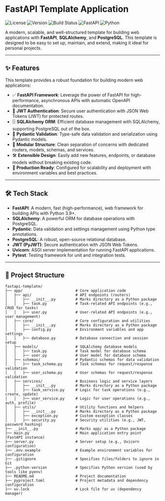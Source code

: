 # FastAPI Template Application
![License](https://img.shields.io/badge/license-MIT-blue.svg)
![Version](https://img.shields.io/badge/version-0.1.0-green.svg)
![Build Status](https://img.shields.io/badge/build-passing-brightgreen.svg)
![FastAPI](https://img.shields.io/badge/FastAPI-0.116.2-009688.svg)
![Python](https://img.shields.io/badge/Python-3.10%2B-blue.svg)


A modern, scalable, and well-structured template for building web applications with **FastAPI**, **SQLAlchemy**, and **PostgreSQL**. This template is designed to be easy to set up, maintain, and extend, making it ideal for personal projects.


---


## ✨ Features

This template provides a robust foundation for building modern web applications:

- ✅ **FastAPI Framework**: Leverage the power of FastAPI for high-performance, asynchronous APIs with automatic OpenAPI documentation.
- 🔐 **JWT Authentication**: Secure user authentication with JSON Web Tokens (JWT) for protected routes.
- 🗄️ **SQLAlchemy ORM**: Efficient database management with SQLAlchemy, supporting PostgreSQL out of the box.
- 🧪 **Pydantic Validation**: Type-safe data validation and serialization using Pydantic models.
- 📁 **Modular Structure**: Clean separation of concerns with dedicated routers, models, schemas, and services.
- 🛠️ **Extensible Design**: Easily add new features, endpoints, or database models without breaking existing code.
- 🚀 **Production Ready**: Configured for scalability and deployment with environment variables and best practices.

---

## 🛠 Tech Stack

- **FastAPI**: A modern, fast (high-performance), web framework for building APIs with Python 3.9+.
- **SQLAlchemy**: A powerful ORM for database operations with PostgreSQL.
- **Pydantic**: Data validation and settings management using Python type annotations.
- **PostgreSQL**: A robust, open-source relational database.
- **JWT (PyJWT)**: Secure authentication with JSON Web Tokens.
- **Uvicorn**: ASGI server implementation for running FastAPI applications.
- **Pytest**: Testing framework for unit and integration tests.

---
## 📂 Project Structure
```text
fastapi-template/
├── app/                        # Core application code
│   ├── api/                    # API endpoints (routers)
│   │   ├── __init__.py         # Marks directory as a Python package
│   │   ├── task.py             # Task-related API endpoints (e.g., CRUD for tasks)
│   │   ├── user.py             # User-related API endpoints (e.g., user management)
│   ├── core/                   # Core configuration and utilities
│   │   ├── __init__.py         # Marks directory as a Python package
│   │   ├── config.py           # Environment variables and app settings
│   │   ├── database.py         # Database connection and session setup
│   ├── models/                 # SQLAlchemy database models
│   │   ├── task.py             # Task model for database schema
│   │   ├── user.py             # User model for database schema
│   ├── schemas/                # Pydantic schemas for data validation
│   │   ├── task_schema.py      # Task schemas for request/response validation
│   │   ├── user_schema.py      # User schemas for request/response validation
│   ├── services/               # Business logic and service layers
│   │   ├── __init__.py         # Marks directory as a Python package
│   │   ├── task_service.py     # Logic for task operations (e.g., create, update)
│   │   ├── user_service.py     # Logic for user operations (e.g., auth, profile)
│   ├── utils/                  # Utility functions and helpers
│   │   ├── __init__.py         # Marks directory as a Python package
│   │   ├── exception.py        # Custom exception classes
│   │   ├── security.py         # Security utilities (e.g., JWT, password hashing)
├── __init__.py                 # Marks app/ as a Python package
├── main.py                     # Main application entry point (FastAPI instance)
├── server.py                   # Server setup (e.g., Uvicorn configuration)
├── .env.example                # Example environment variables for configuration
├── .gitignore                  # Specifies files/folders to ignore in Git
├── .python-version             # Specifies Python version (used by tools like pyenv)
├── README.md                   # Project documentation
├── pyproject.toml              # Project metadata and dependency configuration
├── uv.lock                     # Lock file for uv (dependency manager)
```




